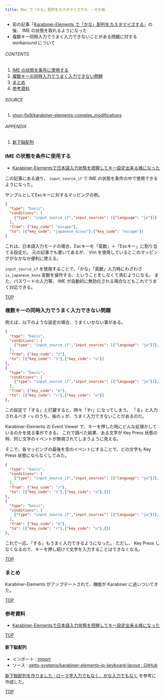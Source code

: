 ```yaml
---
title: Mac で「かな」配列をカスタマイズする - その後
---
```

<a id="top"></a>

- 前の記事「[Karabiner-Elements で「かな」配列をカスタマイズする](/entry/2017/09/23/172055)」の後、 IME の状態を取れるようになった
- 複数キー同時入力でうまく入力できないことがある問題に対する workaround について

###### CONTENTS

1. [IME の状態を条件に使用する](#input_source_if)
1. [複数キーの同時入力でうまく入力できない問題](#duplicate-key-input)
1. [まとめ](#postscript)
1. [参考資料](#reference)

###### SOURCE

1. [shun-fix9/karabiner-elements-complex_modifications](https://github.com/shun-fix9/karabiner-elements-complex_modifications)

###### APPENDIX

1. [新下駄配列](#jp-keyboard-layout)


<a id="input_source_if"></a>
### IME の状態を条件に使用する

- [Karabiner-Elementsで日本語入力状態を把握してキー設定出来る様になった](https://rcmdnk.com/blog/2017/10/30/computer-mac-karabiner/)

この記事にある通り、 `input_source_if` で IME の状態を条件の中で使用できるようになった。

サンプルとしてEscキーに対するマッピングの例。

```json
{
  "type": "basic",
  "conditions": [
    {"type": "input_source_if","input_sources": [{"language": "ja"}]}
  ],
  "from": {"key_code": "escape"},
  "to": [{"key_code": "japanese_eisuu"},{"key_code": "escape"}]
}
```

これは、日本語入力モードの場合、Escキーを「英数」＋「Escキー」に割り当てる設定だ。
元の記事でも書いてあるが、 Vim を使用しているとこのマッピングがなかなか便利に使える。

`input_source_if` を使用することで、「かな」「英数」入力時にわざわざ `is_japanese_kana` 変数を操作する、ということをしなくて済むようになる。
また、パスワードの入力等、 IME が自動的に無効化される場合などもこれでうまく対応できる。


[TOP](#top)
<a id="duplicate-key-input"></a>
### 複数キーの同時入力でうまく入力できない問題

例えば、以下のような設定の場合、うまくいかない事がある。

```json
{
  "type": "basic",
  "conditions": [
    {"type": "input_source_if","input_sources": [{"language": "ja"}]},
  ],
  "from": {"key_code": "z"},
  "to": [{"key_code": "s"},{"key_code": "u"}]
},
{
  "type": "basic",
  "conditions": [
    {"type": "input_source_if","input_sources": [{"language": "ja"}]},
  ],
  "from": {"key_code": "m"},
  "to": [{"key_code": "r"},{"key_code": "u"}]
},
```

この設定で「する」と打鍵すると、時々「すr」になってしまう。
「る」と入力されるべき `r` `u` のうち、後の `u` が、うまく入力できないことがあるのだ。

Karabiner-Elements の Event Viewer で、キーを押した時にどんな処理かしているのかを見る事ができる。
これで調べた結果、ある文字が Key Press 状態の時、同じ文字のイベントが無視されてしまうように見える。

そこで、各マッピングの最後を空のイベントにすることで、どの文字も Key Press 状態にならなくしてみた。

```json
{
  "type": "basic",
  "conditions": [
    {"type": "input_source_if","input_sources": [{"language": "ja"}]},
  ],
  "from": {"key_code": "z"},
  "to": [{"key_code": "s"},{"key_code": "u"},{}]
},
{
  "type": "basic",
  "conditions": [
    {"type": "input_source_if","input_sources": [{"language": "ja"}]},
  ],
  "from": {"key_code": "m"},
  "to": [{"key_code": "r"},{"key_code": "u"},{}]
},
```

これで一応、「する」もうまく入力できるようになった。
ただし、 Key Press しなくなるので、キーを押し続けて文字を入力することはできなくなる。


[TOP](#top)
<a id="postscript"></a>
### まとめ

Karabiner-Elements がアップデートされて、機能が Karabiner に追いついてきた。


[TOP](#top)
<a id="reference"></a>
### 参考資料

- [Karabiner-Elementsで日本語入力状態を把握してキー設定出来る様になった](https://rcmdnk.com/blog/2017/10/30/computer-mac-karabiner/)


[TOP](#top)
<a id="jp-keyboard-layout"></a>
#### 新下駄配列

- インポート : [import](karabiner://karabiner/assets/complex_modifications/import?url=https%3A%2F%2Fraw.githubusercontent.com%2Fgetto-systems%2Fkarabiner-elements-jp-keyboard-layout%2Fmaster%2Fjp-keyboard-layout.json)
- ソース : [getto-systems/karabiner-elements-jp-keyboard-layout : GitHub](https://github.com/getto-systems/karabiner-elements-jp-keyboard-layout)

[新下駄配列を作りました : ローマ字入力でもなく、かな入力でもなく](http://kouy.exblog.jp/13627994/) を参考に作成した。


[TOP](#top)
